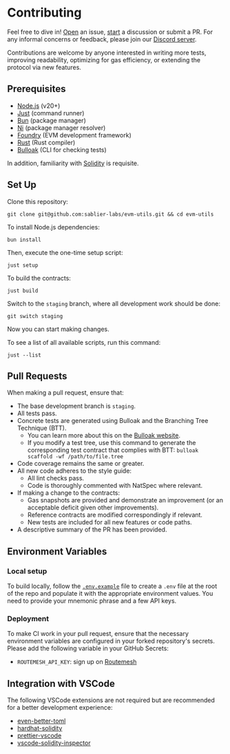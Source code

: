 <!-- If you modify this file, remember to update it in the other EVM repos, too! -->

# Contributing

Feel free to dive in! [Open](../../issues/new) an issue, [start](../../discussions/new) a discussion or submit a PR. For
any informal concerns or feedback, please join our [Discord server](https://discord.gg/bSwRCwWRsT).

Contributions are welcome by anyone interested in writing more tests, improving readability, optimizing for gas
efficiency, or extending the protocol via new features.

## Prerequisites

- [Node.js](https://nodejs.org) (v20+)
- [Just](https://github.com/casey/just) (command runner)
- [Bun](https://bun.sh) (package manager)
- [Ni](https://github.com/antfu-collective/ni) (package manager resolver)
- [Foundry](https://github.com/foundry-rs/foundry) (EVM development framework)
- [Rust](https://rust-lang.org/tools/install) (Rust compiler)
- [Bulloak](https://bulloak.dev) (CLI for checking tests)

In addition, familiarity with [Solidity](https://soliditylang.org) is requisite.

## Set Up

Clone this repository:

```shell
git clone git@github.com:sablier-labs/evm-utils.git && cd evm-utils
```

To install Node.js dependencies:

```shell
bun install
```

Then, execute the one-time setup script:

```shell
just setup
```

To build the contracts:

```shell
just build
```

Switch to the `staging` branch, where all development work should be done:

```shell
git switch staging
```

Now you can start making changes.

To see a list of all available scripts, run this command:

```shell
just --list
```

## Pull Requests

When making a pull request, ensure that:

- The base development branch is `staging`.
- All tests pass.
- Concrete tests are generated using Bulloak and the Branching Tree Technique (BTT).
  - You can learn more about this on the [Bulloak website](https://bulloak.dev).
  - If you modify a test tree, use this command to generate the corresponding test contract that complies with BTT:
    `bulloak scaffold -wf /path/to/file.tree`
- Code coverage remains the same or greater.
- All new code adheres to the style guide:
  - All lint checks pass.
  - Code is thoroughly commented with NatSpec where relevant.
- If making a change to the contracts:
  - Gas snapshots are provided and demonstrate an improvement (or an acceptable deficit given other improvements).
  - Reference contracts are modified correspondingly if relevant.
  - New tests are included for all new features or code paths.
- A descriptive summary of the PR has been provided.

## Environment Variables

### Local setup

To build locally, follow the [`.env.example`](./.env.example) file to create a `.env` file at the root of the repo and
populate it with the appropriate environment values. You need to provide your mnemonic phrase and a few API keys.

### Deployment

To make CI work in your pull request, ensure that the necessary environment variables are configured in your forked
repository's secrets. Please add the following variable in your GitHub Secrets:

- `ROUTEMESH_API_KEY`: sign up on [Routemesh](https://routeme.sh/)

## Integration with VSCode

The following VSCode extensions are not required but are recommended for a better development experience:

- [even-better-toml](https://marketplace.visualstudio.com/items?itemName=tamasfe.even-better-toml)
- [hardhat-solidity](https://marketplace.visualstudio.com/items?itemName=NomicFoundation.hardhat-solidity)
- [prettier-vscode](https://marketplace.visualstudio.com/items?itemName=esbenp.prettier-vscode)
- [vscode-solidity-inspector](https://marketplace.visualstudio.com/items?itemName=PraneshASP.vscode-solidity-inspector)
